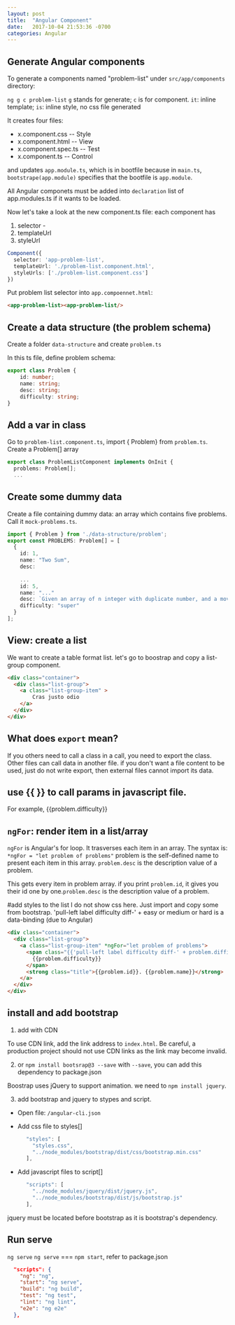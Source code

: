 ```yaml
---
layout: post
title:  "Angular Component"
date:   2017-10-04 21:53:36 -0700
categories: Angular
---
```


## Generate Angular components

To generate a components named "problem-list" under `src/app/components` directory:

`ng g c problem-list`
`g` stands for generate; `c` is for component.
`it`: inline template; `is`: inline style, no css file generated

It creates four files:
* x.component.css   -- Style
* x.component.html  -- View
* x.component.spec.ts   -- Test
* x.component.ts -- Control

and updates `app.module.ts`, which is in bootfile because in `main.ts`, `bootstrape(app.module)` specifies that the bootfile is `app.module`.

All Angular componets must be added into `declaration` list of app.modules.ts if it wants to be loaded.

Now let's take a look at the new component.ts file:
each component has
1. selector - 
2. templateUrl
3. styleUrl

```typescript
Component({
  selector: 'app-problem-list',
  templateUrl: './problem-list.component.html',
  styleUrls: ['./problem-list.component.css']
})
```

Put problem list selector into `app.compoennet.html`:

```html
<app-problem-list><app-problem-list/>
```

## Create a data structure (the problem schema)

Create a folder `data-structure` and create `problem.ts`

In this ts file, define problem schema:
```typescript
export class Problem {
    id: number;
    name: string;
    desc: string;
    difficulty: string;
}
```

## Add a var in class

Go to `problem-list.component.ts`, import { Problem}  from `problem.ts`. Create a Problem[] array
```typescript
export class ProblemListComponent implements OnInit {
  problems: Problem[];
  ...
```
## Create some dummy data

Create a file containing dummy data: an array which contains five problems. Call it `mock-problems.ts`.
```typescript
import { Problem } from './data-structure/problem';
export const PROBLEMS: Problem[] = [
  {
    id: 1,
    name: "Two Sum",
    desc: 
	
	...
    id: 5,
	name: "..."
	desc: `Given an array of n integer with duplicate number, and a moving window(size k), move the window at each iteration from the start of the array, find the maximum number inside the window at each moving.`,
    difficulty: "super"
  }
];
```

## View: create a list

We want to create a table format list. let's go to boostrap and copy a list-group component.

```html
<div class="container">
  <div class="list-group">
    <a class="list-group-item" >
		Cras justo odio
    </a>
  </div>
</div>
```
## What does `export` mean? 
If you others need to call a class in a call, you need to export the class.
Other files can call data in another file. if you don't want a file content to be used, just do not write export, then external files cannot import its data.

## use {{ }} to call params in javascript file.
For example, {{problem.difficulty}}


## `ngFor`: render item in a list/array
`ngFor` is Angular's for loop. It trasverses each item in an array. 
The syntax is:
`*ngFor = "let problem of problems"` problem is the self-defined name to present each item in this array.
`problem.desc` is the description value of a problem.

This gets every item in problem array. if you print `problem.id`, it gives you their id one by one.`problem.desc` is the description value of a problem.

#add styles to the list
I do not show css here. Just import and copy some from bootstrap.
'pull-left label difficulty diff-' + easy or medium or hard is a data-binding (due to Angular)

```html
<div class="container">
  <div class="list-group">
    <a class="list-group-item" *ngFor="let problem of problems">
      <span class="{{'pull-left label difficulty diff-' + problem.difficulty.toLocaleLowerCase()}}">
        {{problem.difficulty}}
      </span>
      <strong class="title">{{problem.id}}. {{problem.name}}</strong>
    </a>
  </div>
</div>

```



## install and add bootstrap

1. add with CDN
 
To use CDN link, add the link address to `index.html`. Be careful, a production project should not use CDN links as the link may become invalid.

2. or `npm install bootsrap@3 --save`
with `--save`, you can add this dependency to package.json


Boostrap uses jQuery to support animation. we need to `npm install jquery`.


3. add bootstrap and jquery to stypes and script.
* Open file: `/angular-cli.json`

* Add css file to styles[]
```ts
      "styles": [
        "styles.css",
        "../node_modules/bootstrap/dist/css/bootstrap.min.css"
      ],
```
* Add javascript files to script[]

```ts
      "scripts": [
        "../node_modules/jquery/dist/jquery.js",
        "../node_modules/bootstrap/dist/js/bootstrap.js"
      ],
```
jquery must be located before bootstrap as it is bootstrap's dependency.



## Run serve

`ng serve`
`ng serve` === `npm start`, refer to package.json
```json
  "scripts": {
    "ng": "ng",
    "start": "ng serve",
    "build": "ng build",
    "test": "ng test",
    "lint": "ng lint",
    "e2e": "ng e2e"
  },
```
